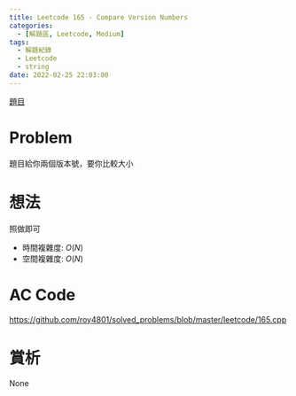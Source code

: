 ```yaml
---
title: Leetcode 165 - Compare Version Numbers
categories:
  - [解題區, Leetcode, Medium]
tags:
  - 解題紀錄
  - Leetcode
  - string
date: 2022-02-25 22:03:00
---
```


[題目](https://leetcode.com/problems/compare-version-numbers/)

# Problem

題目給你兩個版本號，要你比較大小

# 想法

照做即可

- 時間複雜度: $O(N)$
- 空間複雜度: $O(N)$

# AC Code

<https://github.com/roy4801/solved_problems/blob/master/leetcode/165.cpp>

# 賞析

None

